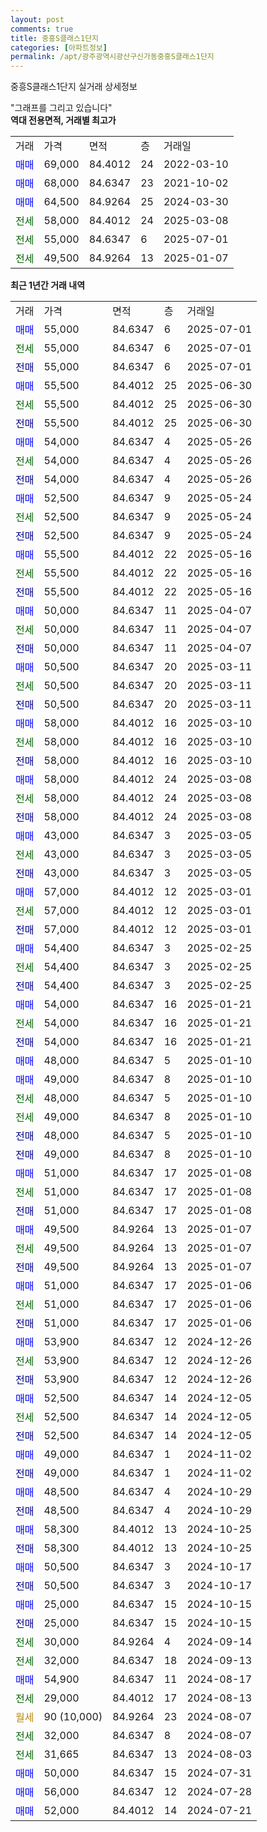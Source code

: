 ```yaml
---
layout: post
comments: true
title: 중흥S클래스1단지
categories: [아파트정보]
permalink: /apt/광주광역시광산구신가동중흥S클래스1단지
---
```


중흥S클래스1단지 실거래 상세정보

<script type="text/javascript">
  google.charts.load('current', {'packages':['line', 'corechart']});
  google.charts.setOnLoadCallback(drawChart);

  function drawChart() {
    var data = new google.visualization.DataTable();
    data.addColumn('date', '거래일');
    data.addColumn('number', "매매");
    data.addColumn('number', "전세");
    data.addColumn('number', "전매");

    data.addRows([[new Date(Date.parse("2025-07-01")), 55000, null, null], [new Date(Date.parse("2025-07-01")), null, 55000, null], [new Date(Date.parse("2025-07-01")), null, null, 55000], [new Date(Date.parse("2025-06-30")), 55500, null, null], [new Date(Date.parse("2025-06-30")), null, 55500, null], [new Date(Date.parse("2025-06-30")), null, null, 55500], [new Date(Date.parse("2025-05-26")), 54000, null, null], [new Date(Date.parse("2025-05-26")), null, 54000, null], [new Date(Date.parse("2025-05-26")), null, null, 54000], [new Date(Date.parse("2025-05-24")), 52500, null, null], [new Date(Date.parse("2025-05-24")), null, 52500, null], [new Date(Date.parse("2025-05-24")), null, null, 52500], [new Date(Date.parse("2025-05-16")), 55500, null, null], [new Date(Date.parse("2025-05-16")), null, 55500, null], [new Date(Date.parse("2025-05-16")), null, null, 55500], [new Date(Date.parse("2025-04-07")), 50000, null, null], [new Date(Date.parse("2025-04-07")), null, 50000, null], [new Date(Date.parse("2025-04-07")), null, null, 50000], [new Date(Date.parse("2025-03-11")), 50500, null, null], [new Date(Date.parse("2025-03-11")), null, 50500, null], [new Date(Date.parse("2025-03-11")), null, null, 50500], [new Date(Date.parse("2025-03-10")), 58000, null, null], [new Date(Date.parse("2025-03-10")), null, 58000, null], [new Date(Date.parse("2025-03-10")), null, null, 58000], [new Date(Date.parse("2025-03-08")), 58000, null, null], [new Date(Date.parse("2025-03-08")), null, 58000, null], [new Date(Date.parse("2025-03-08")), null, null, 58000], [new Date(Date.parse("2025-03-05")), 43000, null, null], [new Date(Date.parse("2025-03-05")), null, 43000, null], [new Date(Date.parse("2025-03-05")), null, null, 43000], [new Date(Date.parse("2025-03-01")), 57000, null, null], [new Date(Date.parse("2025-03-01")), null, 57000, null], [new Date(Date.parse("2025-03-01")), null, null, 57000], [new Date(Date.parse("2025-02-25")), 54400, null, null], [new Date(Date.parse("2025-02-25")), null, 54400, null], [new Date(Date.parse("2025-02-25")), null, null, 54400], [new Date(Date.parse("2025-01-21")), 54000, null, null], [new Date(Date.parse("2025-01-21")), null, 54000, null], [new Date(Date.parse("2025-01-21")), null, null, 54000], [new Date(Date.parse("2025-01-10")), 48000, null, null], [new Date(Date.parse("2025-01-10")), 49000, null, null], [new Date(Date.parse("2025-01-10")), null, 48000, null], [new Date(Date.parse("2025-01-10")), null, 49000, null], [new Date(Date.parse("2025-01-10")), null, null, 48000], [new Date(Date.parse("2025-01-10")), null, null, 49000], [new Date(Date.parse("2025-01-08")), 51000, null, null], [new Date(Date.parse("2025-01-08")), null, 51000, null], [new Date(Date.parse("2025-01-08")), null, null, 51000], [new Date(Date.parse("2025-01-07")), 49500, null, null], [new Date(Date.parse("2025-01-07")), null, 49500, null], [new Date(Date.parse("2025-01-07")), null, null, 49500], [new Date(Date.parse("2025-01-06")), 51000, null, null], [new Date(Date.parse("2025-01-06")), null, 51000, null], [new Date(Date.parse("2025-01-06")), null, null, 51000], [new Date(Date.parse("2024-12-26")), 53900, null, null], [new Date(Date.parse("2024-12-26")), null, 53900, null], [new Date(Date.parse("2024-12-26")), null, null, 53900], [new Date(Date.parse("2024-12-05")), 52500, null, null], [new Date(Date.parse("2024-12-05")), null, 52500, null], [new Date(Date.parse("2024-12-05")), null, null, 52500], [new Date(Date.parse("2024-11-02")), 49000, null, null], [new Date(Date.parse("2024-11-02")), null, null, 49000], [new Date(Date.parse("2024-10-29")), 48500, null, null], [new Date(Date.parse("2024-10-29")), null, null, 48500], [new Date(Date.parse("2024-10-25")), 58300, null, null], [new Date(Date.parse("2024-10-25")), null, null, 58300], [new Date(Date.parse("2024-10-17")), 50500, null, null], [new Date(Date.parse("2024-10-17")), null, null, 50500], [new Date(Date.parse("2024-10-15")), 25000, null, null], [new Date(Date.parse("2024-10-15")), null, null, 25000], [new Date(Date.parse("2024-09-14")), null, 30000, null], [new Date(Date.parse("2024-09-13")), null, 32000, null], [new Date(Date.parse("2024-08-17")), 54900, null, null], [new Date(Date.parse("2024-08-13")), null, 29000, null], [new Date(Date.parse("2024-08-07")), null, null, null], [new Date(Date.parse("2024-08-07")), null, 32000, null], [new Date(Date.parse("2024-08-03")), null, 31665, null], [new Date(Date.parse("2024-07-31")), 50000, null, null], [new Date(Date.parse("2024-07-28")), 56000, null, null], [new Date(Date.parse("2024-07-21")), 52000, null, null]]);

    var options = {
      hAxis: {
        format: 'yyyy/MM/dd'
      },    
      lineWidth: 0,
      pointsVisible: true,    
      title: '최근 1년간 유형별 실거래가 분포',
      legend: { position: 'bottom' }
    };

    var formatter = new google.visualization.NumberFormat({pattern:'###,###'} );
    formatter.format(data, 1);
    formatter.format(data, 2);
    
    setTimeout(function() {
        var chart = new google.visualization.LineChart(document.getElementById('columnchart_material'));
        chart.draw(data, (options));
        document.getElementById('loading').style.display = 'none';
    }, 200);
  }
</script>


<div id="loading" style="z-index:20; display: block; margin-left: 0px">"그래프를 그리고 있습니다"</div>
<div id="columnchart_material" style="width: 95%; margin-left: 0px; display: block"></div>
<!-- contents start -->
<b>역대 전용면적, 거래별 최고가</b>
<table class="sortable">
    <tr>
      <td>거래</td>
      <td>가격</td>
      <td>면적</td>
      <td>층</td>
      <td>거래일</td>
    </tr>
        <tr>
          <td><a style="color: blue">매매</a></td>
          <td>69,000</td>
          <td>84.4012</td>
          <td>24</td>
          <td>2022-03-10</td>
        </tr>            <tr>
          <td><a style="color: blue">매매</a></td>
          <td>68,000</td>
          <td>84.6347</td>
          <td>23</td>
          <td>2021-10-02</td>
        </tr>            <tr>
          <td><a style="color: blue">매매</a></td>
          <td>64,500</td>
          <td>84.9264</td>
          <td>25</td>
          <td>2024-03-30</td>
        </tr>        
        <tr>
              <td><a style="color: darkgreen">전세</a></td>
              <td>58,000</td>
              <td>84.4012</td>
              <td>24</td>
              <td>2025-03-08</td>
            </tr>            <tr>
              <td><a style="color: darkgreen">전세</a></td>
              <td>55,000</td>
              <td>84.6347</td>
              <td>6</td>
              <td>2025-07-01</td>
            </tr>            <tr>
              <td><a style="color: darkgreen">전세</a></td>
              <td>49,500</td>
              <td>84.9264</td>
              <td>13</td>
              <td>2025-01-07</td>
            </tr>        
    
</table>

<b>최근 1년간 거래 내역</b>

<table class="sortable">
    <tr>
      <td>거래</td>
      <td>가격</td>
      <td>면적</td>
      <td>층</td>
      <td>거래일</td>
    </tr>
    <tr>
      <td><a style="color: blue">매매</a></td>
      <td>55,000</td>
      <td>84.6347</td>
      <td>6</td>
      <td>2025-07-01</td>
    </tr>          <tr>
      <td><a style="color: darkgreen">전세</a></td>
      <td>55,000</td>
      <td>84.6347</td>
      <td>6</td>
      <td>2025-07-01</td>
    </tr>          <tr>
      <td><a style="color: darkblue">전매</a></td>
      <td>55,000</td>
      <td>84.6347</td>
      <td>6</td>
      <td>2025-07-01</td>
    </tr>          <tr>
      <td><a style="color: blue">매매</a></td>
      <td>55,500</td>
      <td>84.4012</td>
      <td>25</td>
      <td>2025-06-30</td>
    </tr>          <tr>
      <td><a style="color: darkgreen">전세</a></td>
      <td>55,500</td>
      <td>84.4012</td>
      <td>25</td>
      <td>2025-06-30</td>
    </tr>          <tr>
      <td><a style="color: darkblue">전매</a></td>
      <td>55,500</td>
      <td>84.4012</td>
      <td>25</td>
      <td>2025-06-30</td>
    </tr>          <tr>
      <td><a style="color: blue">매매</a></td>
      <td>54,000</td>
      <td>84.6347</td>
      <td>4</td>
      <td>2025-05-26</td>
    </tr>          <tr>
      <td><a style="color: darkgreen">전세</a></td>
      <td>54,000</td>
      <td>84.6347</td>
      <td>4</td>
      <td>2025-05-26</td>
    </tr>          <tr>
      <td><a style="color: darkblue">전매</a></td>
      <td>54,000</td>
      <td>84.6347</td>
      <td>4</td>
      <td>2025-05-26</td>
    </tr>          <tr>
      <td><a style="color: blue">매매</a></td>
      <td>52,500</td>
      <td>84.6347</td>
      <td>9</td>
      <td>2025-05-24</td>
    </tr>          <tr>
      <td><a style="color: darkgreen">전세</a></td>
      <td>52,500</td>
      <td>84.6347</td>
      <td>9</td>
      <td>2025-05-24</td>
    </tr>          <tr>
      <td><a style="color: darkblue">전매</a></td>
      <td>52,500</td>
      <td>84.6347</td>
      <td>9</td>
      <td>2025-05-24</td>
    </tr>          <tr>
      <td><a style="color: blue">매매</a></td>
      <td>55,500</td>
      <td>84.4012</td>
      <td>22</td>
      <td>2025-05-16</td>
    </tr>          <tr>
      <td><a style="color: darkgreen">전세</a></td>
      <td>55,500</td>
      <td>84.4012</td>
      <td>22</td>
      <td>2025-05-16</td>
    </tr>          <tr>
      <td><a style="color: darkblue">전매</a></td>
      <td>55,500</td>
      <td>84.4012</td>
      <td>22</td>
      <td>2025-05-16</td>
    </tr>          <tr>
      <td><a style="color: blue">매매</a></td>
      <td>50,000</td>
      <td>84.6347</td>
      <td>11</td>
      <td>2025-04-07</td>
    </tr>          <tr>
      <td><a style="color: darkgreen">전세</a></td>
      <td>50,000</td>
      <td>84.6347</td>
      <td>11</td>
      <td>2025-04-07</td>
    </tr>          <tr>
      <td><a style="color: darkblue">전매</a></td>
      <td>50,000</td>
      <td>84.6347</td>
      <td>11</td>
      <td>2025-04-07</td>
    </tr>          <tr>
      <td><a style="color: blue">매매</a></td>
      <td>50,500</td>
      <td>84.6347</td>
      <td>20</td>
      <td>2025-03-11</td>
    </tr>          <tr>
      <td><a style="color: darkgreen">전세</a></td>
      <td>50,500</td>
      <td>84.6347</td>
      <td>20</td>
      <td>2025-03-11</td>
    </tr>          <tr>
      <td><a style="color: darkblue">전매</a></td>
      <td>50,500</td>
      <td>84.6347</td>
      <td>20</td>
      <td>2025-03-11</td>
    </tr>          <tr>
      <td><a style="color: blue">매매</a></td>
      <td>58,000</td>
      <td>84.4012</td>
      <td>16</td>
      <td>2025-03-10</td>
    </tr>          <tr>
      <td><a style="color: darkgreen">전세</a></td>
      <td>58,000</td>
      <td>84.4012</td>
      <td>16</td>
      <td>2025-03-10</td>
    </tr>          <tr>
      <td><a style="color: darkblue">전매</a></td>
      <td>58,000</td>
      <td>84.4012</td>
      <td>16</td>
      <td>2025-03-10</td>
    </tr>          <tr>
      <td><a style="color: blue">매매</a></td>
      <td>58,000</td>
      <td>84.4012</td>
      <td>24</td>
      <td>2025-03-08</td>
    </tr>          <tr>
      <td><a style="color: darkgreen">전세</a></td>
      <td>58,000</td>
      <td>84.4012</td>
      <td>24</td>
      <td>2025-03-08</td>
    </tr>          <tr>
      <td><a style="color: darkblue">전매</a></td>
      <td>58,000</td>
      <td>84.4012</td>
      <td>24</td>
      <td>2025-03-08</td>
    </tr>          <tr>
      <td><a style="color: blue">매매</a></td>
      <td>43,000</td>
      <td>84.6347</td>
      <td>3</td>
      <td>2025-03-05</td>
    </tr>          <tr>
      <td><a style="color: darkgreen">전세</a></td>
      <td>43,000</td>
      <td>84.6347</td>
      <td>3</td>
      <td>2025-03-05</td>
    </tr>          <tr>
      <td><a style="color: darkblue">전매</a></td>
      <td>43,000</td>
      <td>84.6347</td>
      <td>3</td>
      <td>2025-03-05</td>
    </tr>          <tr>
      <td><a style="color: blue">매매</a></td>
      <td>57,000</td>
      <td>84.4012</td>
      <td>12</td>
      <td>2025-03-01</td>
    </tr>          <tr>
      <td><a style="color: darkgreen">전세</a></td>
      <td>57,000</td>
      <td>84.4012</td>
      <td>12</td>
      <td>2025-03-01</td>
    </tr>          <tr>
      <td><a style="color: darkblue">전매</a></td>
      <td>57,000</td>
      <td>84.4012</td>
      <td>12</td>
      <td>2025-03-01</td>
    </tr>          <tr>
      <td><a style="color: blue">매매</a></td>
      <td>54,400</td>
      <td>84.6347</td>
      <td>3</td>
      <td>2025-02-25</td>
    </tr>          <tr>
      <td><a style="color: darkgreen">전세</a></td>
      <td>54,400</td>
      <td>84.6347</td>
      <td>3</td>
      <td>2025-02-25</td>
    </tr>          <tr>
      <td><a style="color: darkblue">전매</a></td>
      <td>54,400</td>
      <td>84.6347</td>
      <td>3</td>
      <td>2025-02-25</td>
    </tr>          <tr>
      <td><a style="color: blue">매매</a></td>
      <td>54,000</td>
      <td>84.6347</td>
      <td>16</td>
      <td>2025-01-21</td>
    </tr>          <tr>
      <td><a style="color: darkgreen">전세</a></td>
      <td>54,000</td>
      <td>84.6347</td>
      <td>16</td>
      <td>2025-01-21</td>
    </tr>          <tr>
      <td><a style="color: darkblue">전매</a></td>
      <td>54,000</td>
      <td>84.6347</td>
      <td>16</td>
      <td>2025-01-21</td>
    </tr>          <tr>
      <td><a style="color: blue">매매</a></td>
      <td>48,000</td>
      <td>84.6347</td>
      <td>5</td>
      <td>2025-01-10</td>
    </tr>          <tr>
      <td><a style="color: blue">매매</a></td>
      <td>49,000</td>
      <td>84.6347</td>
      <td>8</td>
      <td>2025-01-10</td>
    </tr>          <tr>
      <td><a style="color: darkgreen">전세</a></td>
      <td>48,000</td>
      <td>84.6347</td>
      <td>5</td>
      <td>2025-01-10</td>
    </tr>          <tr>
      <td><a style="color: darkgreen">전세</a></td>
      <td>49,000</td>
      <td>84.6347</td>
      <td>8</td>
      <td>2025-01-10</td>
    </tr>          <tr>
      <td><a style="color: darkblue">전매</a></td>
      <td>48,000</td>
      <td>84.6347</td>
      <td>5</td>
      <td>2025-01-10</td>
    </tr>          <tr>
      <td><a style="color: darkblue">전매</a></td>
      <td>49,000</td>
      <td>84.6347</td>
      <td>8</td>
      <td>2025-01-10</td>
    </tr>          <tr>
      <td><a style="color: blue">매매</a></td>
      <td>51,000</td>
      <td>84.6347</td>
      <td>17</td>
      <td>2025-01-08</td>
    </tr>          <tr>
      <td><a style="color: darkgreen">전세</a></td>
      <td>51,000</td>
      <td>84.6347</td>
      <td>17</td>
      <td>2025-01-08</td>
    </tr>          <tr>
      <td><a style="color: darkblue">전매</a></td>
      <td>51,000</td>
      <td>84.6347</td>
      <td>17</td>
      <td>2025-01-08</td>
    </tr>          <tr>
      <td><a style="color: blue">매매</a></td>
      <td>49,500</td>
      <td>84.9264</td>
      <td>13</td>
      <td>2025-01-07</td>
    </tr>          <tr>
      <td><a style="color: darkgreen">전세</a></td>
      <td>49,500</td>
      <td>84.9264</td>
      <td>13</td>
      <td>2025-01-07</td>
    </tr>          <tr>
      <td><a style="color: darkblue">전매</a></td>
      <td>49,500</td>
      <td>84.9264</td>
      <td>13</td>
      <td>2025-01-07</td>
    </tr>          <tr>
      <td><a style="color: blue">매매</a></td>
      <td>51,000</td>
      <td>84.6347</td>
      <td>17</td>
      <td>2025-01-06</td>
    </tr>          <tr>
      <td><a style="color: darkgreen">전세</a></td>
      <td>51,000</td>
      <td>84.6347</td>
      <td>17</td>
      <td>2025-01-06</td>
    </tr>          <tr>
      <td><a style="color: darkblue">전매</a></td>
      <td>51,000</td>
      <td>84.6347</td>
      <td>17</td>
      <td>2025-01-06</td>
    </tr>          <tr>
      <td><a style="color: blue">매매</a></td>
      <td>53,900</td>
      <td>84.6347</td>
      <td>12</td>
      <td>2024-12-26</td>
    </tr>          <tr>
      <td><a style="color: darkgreen">전세</a></td>
      <td>53,900</td>
      <td>84.6347</td>
      <td>12</td>
      <td>2024-12-26</td>
    </tr>          <tr>
      <td><a style="color: darkblue">전매</a></td>
      <td>53,900</td>
      <td>84.6347</td>
      <td>12</td>
      <td>2024-12-26</td>
    </tr>          <tr>
      <td><a style="color: blue">매매</a></td>
      <td>52,500</td>
      <td>84.6347</td>
      <td>14</td>
      <td>2024-12-05</td>
    </tr>          <tr>
      <td><a style="color: darkgreen">전세</a></td>
      <td>52,500</td>
      <td>84.6347</td>
      <td>14</td>
      <td>2024-12-05</td>
    </tr>          <tr>
      <td><a style="color: darkblue">전매</a></td>
      <td>52,500</td>
      <td>84.6347</td>
      <td>14</td>
      <td>2024-12-05</td>
    </tr>          <tr>
      <td><a style="color: blue">매매</a></td>
      <td>49,000</td>
      <td>84.6347</td>
      <td>1</td>
      <td>2024-11-02</td>
    </tr>          <tr>
      <td><a style="color: darkblue">전매</a></td>
      <td>49,000</td>
      <td>84.6347</td>
      <td>1</td>
      <td>2024-11-02</td>
    </tr>          <tr>
      <td><a style="color: blue">매매</a></td>
      <td>48,500</td>
      <td>84.6347</td>
      <td>4</td>
      <td>2024-10-29</td>
    </tr>          <tr>
      <td><a style="color: darkblue">전매</a></td>
      <td>48,500</td>
      <td>84.6347</td>
      <td>4</td>
      <td>2024-10-29</td>
    </tr>          <tr>
      <td><a style="color: blue">매매</a></td>
      <td>58,300</td>
      <td>84.4012</td>
      <td>13</td>
      <td>2024-10-25</td>
    </tr>          <tr>
      <td><a style="color: darkblue">전매</a></td>
      <td>58,300</td>
      <td>84.4012</td>
      <td>13</td>
      <td>2024-10-25</td>
    </tr>          <tr>
      <td><a style="color: blue">매매</a></td>
      <td>50,500</td>
      <td>84.6347</td>
      <td>3</td>
      <td>2024-10-17</td>
    </tr>          <tr>
      <td><a style="color: darkblue">전매</a></td>
      <td>50,500</td>
      <td>84.6347</td>
      <td>3</td>
      <td>2024-10-17</td>
    </tr>          <tr>
      <td><a style="color: blue">매매</a></td>
      <td>25,000</td>
      <td>84.6347</td>
      <td>15</td>
      <td>2024-10-15</td>
    </tr>          <tr>
      <td><a style="color: darkblue">전매</a></td>
      <td>25,000</td>
      <td>84.6347</td>
      <td>15</td>
      <td>2024-10-15</td>
    </tr>          <tr>
      <td><a style="color: darkgreen">전세</a></td>
      <td>30,000</td>
      <td>84.9264</td>
      <td>4</td>
      <td>2024-09-14</td>
    </tr>          <tr>
      <td><a style="color: darkgreen">전세</a></td>
      <td>32,000</td>
      <td>84.6347</td>
      <td>18</td>
      <td>2024-09-13</td>
    </tr>          <tr>
      <td><a style="color: blue">매매</a></td>
      <td>54,900</td>
      <td>84.6347</td>
      <td>11</td>
      <td>2024-08-17</td>
    </tr>          <tr>
      <td><a style="color: darkgreen">전세</a></td>
      <td>29,000</td>
      <td>84.4012</td>
      <td>17</td>
      <td>2024-08-13</td>
    </tr>          <tr>
      <td><a style="color: darkgoldenrod">월세</a></td>
      <td>90 (10,000)</td>
      <td>84.9264</td>
      <td>23</td>
      <td>2024-08-07</td>
    </tr>          <tr>
      <td><a style="color: darkgreen">전세</a></td>
      <td>32,000</td>
      <td>84.6347</td>
      <td>8</td>
      <td>2024-08-07</td>
    </tr>          <tr>
      <td><a style="color: darkgreen">전세</a></td>
      <td>31,665</td>
      <td>84.6347</td>
      <td>13</td>
      <td>2024-08-03</td>
    </tr>          <tr>
      <td><a style="color: blue">매매</a></td>
      <td>50,000</td>
      <td>84.6347</td>
      <td>15</td>
      <td>2024-07-31</td>
    </tr>          <tr>
      <td><a style="color: blue">매매</a></td>
      <td>56,000</td>
      <td>84.6347</td>
      <td>12</td>
      <td>2024-07-28</td>
    </tr>          <tr>
      <td><a style="color: blue">매매</a></td>
      <td>52,000</td>
      <td>84.4012</td>
      <td>14</td>
      <td>2024-07-21</td>
    </tr>      </table>
<!-- contents end -->    


